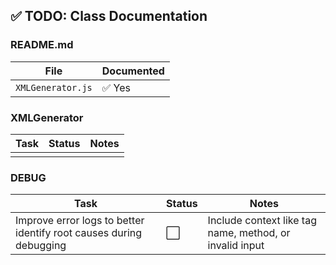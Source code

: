 ## ✅ TODO: Class Documentation

### README.md

| File                 | Documented |
|----------------------|------------|
| `XMLGenerator.js`    | ✅  Yes      |

### XMLGenerator

| Task                                                                     | Status | Notes                                                             |
|--------------------------------------------------------------------------|--------|-------------------------------------------------------------------|
|   |      |    |

### DEBUG

| Task                                                                 | Status  | Notes                                                                 |
|----------------------------------------------------------------------|---------|-----------------------------------------------------------------------|
| Improve error logs to better identify root causes during debugging   | ⬜      | Include context like tag name, method, or invalid input              |
